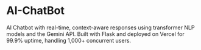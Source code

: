 # AI-ChatBot
AI Chatbot with real-time, context-aware responses using transformer NLP models and the Gemini API. Built with Flask and deployed on Vercel for 99.9% uptime, handling 1,000+ concurrent users.
